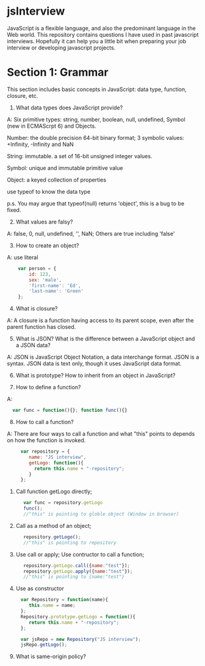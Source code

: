 # jsInterview
JavaScript is a flexible language, and also the predominant language in the Web world. 
This repository contains questions I have used in past javascript interviews. Hopefully it can help you
a little bit when preparing your job interview or developing javascript projects.

# Section 1: Grammar
This section includes basic concepts in JavaScript: data type, function, closure, etc.

1. What data types does JavaScript provide?

A: Six primitive types: string, number, boolean, null, undefined, Symbol (new in ECMAScrpt 6) and Objects. 
   
   Number: the double precision 64-bit binary format; 3 symbolic values: +Infinity, -Infinity and NaN

   String: immutable. a set of 16-bit unsigned integer values.

   Symbol: unique and immutable primitive value

   Object: a keyed collection of properties

   use typeof to know the data type

   p.s. You may argue that typeof(null) returns 'object', this is a bug to be fixed.

 2. What values are falsy?

 A: false, 0, null, undefined, '', NaN; Others are true including 'false'

 3. How to create an object?

 A: use literal

 ```javascript
	 var person = {
         id: 123,
         sex: 'male',
         'first-name': 'Ed',
         'last-name': 'Green'
	 };
```
  4. What is closure?

  A: A closure is a function having access to its parent scope, even after the parent function has closed. 

  5. What is JSON? What is the difference between a JavaScript object and a JSON data?

  A: JSON is JavaScript Object Notation, a data interchange format. JSON is a syntax. JSON data is text only, though it uses JavaScript data format.
  
  6. What is prototype? How to inherit from an object in JavaScript?

  7. How to define a function?

  A: 

```javascript
  var func = function(){}; function func(){}
``` 
  8. How to call a function?

  A: There are four ways to call a function and what "this" points to depends on how the function is invoked. 

```javascript
     var repository = {
        name: "JS interview",
        getLogo: function(){
          return this.name + "-repository";
        }
     };
```
  1) Call function getLogo directly;

```javascript
      var func = repository.getLogo
      func();
      //"this" is pointing to globle object (Window in browser)
```
  2) Call as a method of an object; 

```javascript
      repository.getLogo();
      //"this" is pointing to repository
```
  3) Use call or apply; Use contructor to call a function;

```javascript 
      repository.getLogo.call({name:"test"});
      repository.getLogo.apply({name:"test"});
      //"this" is pointing to {name:"test"}
```
  4) Use as constructor
  
```javascript
     var Repository = function(name){
        this.name = name;
     };
     Repository.prototype.getLogo = function(){
        return this.name + "-repository";
     };

     var jsRepo = new Repository("JS interview");
     jsRepo.getLogo();
```
  9. What is same-origin policy?
